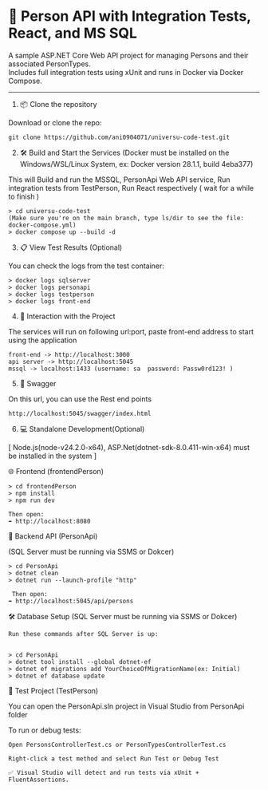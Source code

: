 # 👤 Person API with Integration Tests, React, and MS SQL

A sample ASP.NET Core Web API project for managing Persons and their associated PersonTypes.  
Includes full integration tests using xUnit and runs in Docker via Docker Compose.

---

1. 📦 Clone the repository

Download or clone the repo:

    git clone https://github.com/ani0904071/universu-code-test.git

2. 🛠 Build and Start the Services  (Docker must be installed on the Windows/WSL/Linux System, ex:  Docker version 28.1.1, build 4eba377) 

This will Build and run the MSSQL, PersonApi Web API service, Run integration tests from TestPerson, Run React respectively ( wait for a while to finish )

    > cd universu-code-test 
    (Make sure you're on the main branch, type ls/dir to see the file: docker-compose.yml)
    > docker compose up --build -d

3. 📋 View Test Results (Optional)

You can check the logs from the test container:
  
    > docker logs sqlserver
    > docker logs personapi
    > docker logs testperson
    > docker logs front-end

4. 🚀 Interaction with the Project

The services will run on following url:port, paste front-end address to start using the application
  
    front-end -> http://localhost:3000
    api server -> http://localhost:5045
    mssql -> localhost:1433 (username: sa  password: Passw0rd123! )

5. 📖 Swagger

On this url, you can use the Rest end points
  
    http://localhost:5045/swagger/index.html


6. 💻 Standalone Development(Optional)
   
[ Node.js(node-v24.2.0-x64), ASP.Net(dotnet-sdk-8.0.411-win-x64) must be installed in the system ]

🌐 Frontend (frontendPerson)

    > cd frontendPerson
    > npm install
    > npm run dev

    Then open:
    ➡️ http://localhost:8080

🧱 Backend API (PersonApi)

(SQL Server must be running via SSMS or Dokcer)

    > cd PersonApi
    > dotnet clean
    > dotnet run --launch-profile "http"

     Then open:
    ➡️ http://localhost:5045/api/persons

🛠 Database Setup (SQL Server must be running via SSMS or Dokcer)

    Run these commands after SQL Server is up:
    
    
    > cd PersonApi
    > dotnet tool install --global dotnet-ef
    > dotnet ef migrations add YourChoiceOfMigrationName(ex: Initial)
    > dotnet ef database update

🧪 Test Project (TestPerson)

You can open the PersonApi.sln project in Visual Studio from PersonApi folder

To run or debug tests:

    Open PersonsControllerTest.cs or PersonTypesControllerTest.cs

    Right-click a test method and select Run Test or Debug Test

    ✅ Visual Studio will detect and run tests via xUnit + FluentAssertions.
